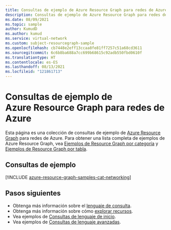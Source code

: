 ```yaml
---
title: Consultas de ejemplo de Azure Resource Graph para redes de Azure
description: Consultas de ejemplo de Azure Resource Graph para redes de Azure en las que se muestra el uso de tipos de recursos y tablas para acceder a recursos y propiedades relacionados con redes de Azure.
ms.date: 08/09/2021
ms.topic: sample
author: KumudD
ms.author: kumud
ms.service: virtual-network
ms.custom: subject-resourcegraph-sample
ms.openlocfilehash: cb7448e2eff13ccaa8fe81ff7257c51a68cd3611
ms.sourcegitcommit: 6c6b8ba688a7cc699b68615c92adb550fbd0610f
ms.translationtype: HT
ms.contentlocale: es-ES
ms.lasthandoff: 08/13/2021
ms.locfileid: "121861713"
---
```

# <a name="azure-resource-graph-sample-queries-for-azure-networking"></a>Consultas de ejemplo de Azure Resource Graph para redes de Azure

Esta página es una colección de consultas de ejemplo de [Azure Resource Graph](../../governance/resource-graph/overview.md) para redes de Azure. Para obtener una lista completa de ejemplos de Azure Resource Graph, vea [Ejemplos de Resource Graph por categoría](../../governance/resource-graph/samples/samples-by-category.md) y [Ejemplos de Resource Graph por tabla](../../governance/resource-graph/samples/samples-by-table.md).

## <a name="sample-queries"></a>Consultas de ejemplo

[!INCLUDE [azure-resource-graph-samples-cat-networking](../../../includes/resource-graph/samples/bycat/networking.md)]

## <a name="next-steps"></a>Pasos siguientes

- Obtenga más información sobre el [lenguaje de consulta](../../governance/resource-graph/concepts/query-language.md).
- Obtenga más información sobre cómo [explorar recursos](../../governance/resource-graph/concepts/explore-resources.md).
- Vea ejemplos de [Consultas de lenguaje de inicio](../../governance/resource-graph/samples/starter.md).
- Vea ejemplos de [Consultas de lenguaje avanzadas](../../governance/resource-graph/samples/advanced.md).
